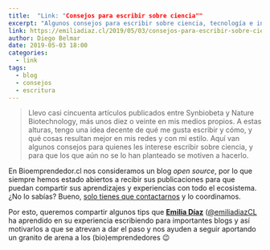 ```yaml
---
title:  "Link: "Consejos para escribir sobre ciencia""
excerpt: "Algunos consejos para escribir sobre ciencia, tecnología e innovación."
link: https://emiliadiaz.cl/2019/05/03/consejos-para-escribir-sobre-ciencia/
author: Diego Belmar
date: 2019-05-03 18:00
categories:
  - link
tags:
  - blog
  - consejos
  - escritura
---
```


> Llevo casi cincuenta artículos publicados entre Synbiobeta y Nature Biotechnology, más unos diez o veinte en mis medios propios. A estas alturas, tengo una idea decente de qué me gusta escribir y cómo, y qué cosas resultan mejor en mis redes y con mi estilo. Aquí van algunos consejos para quienes les interese escribir sobre ciencia, y para que los que aún no se lo han planteado se motiven a hacerlo.

En Bioemprendedor.cl nos consideramos un blog *open source*, por lo que siempre hemos estado abiertos a recibir sus publicaciones para que puedan compartir sus aprendizajes y experiencias con todo el ecosistema. ¿No lo sabías? Bueno, [solo tienes que contactarnos](https://bioemprendedor.cl/contacto/) y lo coordinamos.

Por esto, queremos compartir algunos tips que **[Emilia Díaz](https://emiliadiaz.cl/)** ([@emiliadiazCL](https://twitter.com/emiliadiazCL) ha aprendido en su experiencia escribiendo para importantes blogs y así motivarlos a que se atrevan a dar el paso y nos ayuden a seguir aportando un granito de arena a los (bio)emprendedores :wink: